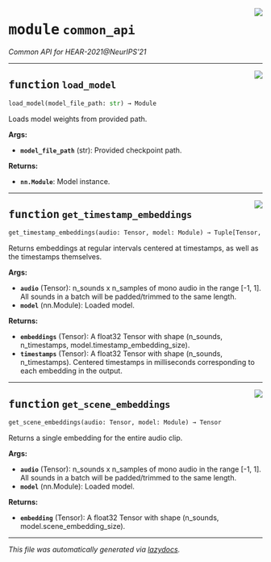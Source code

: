 <!-- markdownlint-disable -->

<a href="../audiomlp/common_api.py#L0"><img align="right" style="float:right;" src="https://img.shields.io/badge/-source-cccccc?style=flat-square"></a>

# <kbd>module</kbd> `common_api`
*Common API for HEAR-2021@NeurIPS'21* 


---

<a href="../audiomlp/common_api.py#L14"><img align="right" style="float:right;" src="https://img.shields.io/badge/-source-cccccc?style=flat-square"></a>

## <kbd>function</kbd> `load_model`

```python
load_model(model_file_path: str) → Module
```

Loads model weights from provided path. 



**Args:**
 
 - <b>`model_file_path`</b> (str):  Provided checkpoint path. 



**Returns:**
 
 - <b>`nn.Module`</b>:  Model instance. 


---

<a href="../common_api/get_timestamp_embeddings#L40"><img align="right" style="float:right;" src="https://img.shields.io/badge/-source-cccccc?style=flat-square"></a>

## <kbd>function</kbd> `get_timestamp_embeddings`

```python
get_timestamp_embeddings(audio: Tensor, model: Module) → Tuple[Tensor, Tensor]
```

Returns embeddings at regular intervals centered at timestamps, as well as the timestamps themselves. 



**Args:**
 
 - <b>`audio`</b> (Tensor):  n_sounds x n_samples of mono audio in the range [-1, 1]. All sounds in a batch will be padded/trimmed to the same length.  
 - <b>`model`</b> (nn.Module):  Loaded model. 



**Returns:**
 
 - <b>`embeddings`</b> (Tensor):  A float32 Tensor with shape (n_sounds, n_timestamps, model.timestamp_embedding_size). 
 - <b>`timestamps`</b> (Tensor):  A float32 Tensor with shape (n_sounds, n_timestamps). Centered timestamps in milliseconds corresponding to each embedding in the output. 


---

<a href="../common_api/get_scene_embeddings#L74"><img align="right" style="float:right;" src="https://img.shields.io/badge/-source-cccccc?style=flat-square"></a>

## <kbd>function</kbd> `get_scene_embeddings`

```python
get_scene_embeddings(audio: Tensor, model: Module) → Tensor
```

Returns a single embedding for the entire audio clip. 



**Args:**
 
 - <b>`audio`</b> (Tensor):  n_sounds x n_samples of mono audio in the range [-1, 1]. All sounds in a batch will be padded/trimmed to the same length.  
 - <b>`model`</b> (nn.Module):  Loaded model. 



**Returns:**
 
 - <b>`embedding`</b> (Tensor):  A float32 Tensor with shape (n_sounds, model.scene_embedding_size). 




---

_This file was automatically generated via [lazydocs](https://github.com/ml-tooling/lazydocs)._
